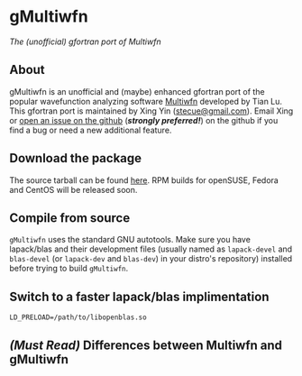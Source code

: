 # gMultiwfn
*The (unofficial) gfortran port of Multiwfn*

## About
gMultiwfn is an unofficial and (maybe) enhanced gfortran port of the popular wavefunction analyzing software [Multiwfn](http://sobereva.com/multiwfn) developed by Tian Lu. This gfortran port is maintained by Xing Yin (stecue@gmail.com). Email Xing or [open an issue on the github](https://github.com/stecue/gMultiwfn/issues) (***strongly preferred!***) on the github if you find a bug or need a new additional feature.

## Download the package
The source tarball can be found [here](http://sobereva.com/multiwfn). RPM builds for openSUSE, Fedora and CentOS will be released soon.

## Compile from source
`gMultiwfn` uses the standard GNU autotools. Make sure you have lapack/blas and their development files (usually named as `lapack-devel` and `blas-devel` (or `lapack-dev` and `blas-dev`) in your distro's repository) installed before trying to build `gMultiwfn`.

## Switch to a faster lapack/blas implimentation
`LD_PRELOAD=/path/to/libopenblas.so`

## *(Must Read)* Differences between Multiwfn and gMultiwfn
